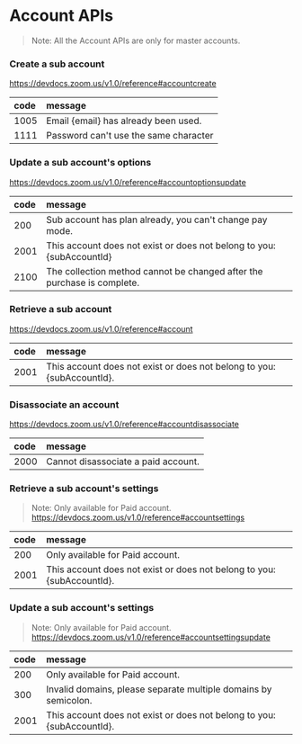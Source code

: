 # Account APIs
> Note: All the Account APIs are only for master accounts.

### Create a sub account 
https://devdocs.zoom.us/v1.0/reference#accountcreate

| code | message                               |
|:---- |:------------------------------------- |
| 1005 | Email {email} has already been used.  |
| 1111 | Password can't use the same character | 


### Update a sub account's options 
https://devdocs.zoom.us/v1.0/reference#accountoptionsupdate

| code | message                                                                 |
|:---- |:----------------------------------------------------------------------- |
| 200  | Sub account has plan already, you can't change pay mode.                |
| 2001 | This account does not exist or does not belong to you: {subAccountId}   |
| 2100 | The collection method cannot be changed after the purchase is complete. | 

### Retrieve a sub account
https://devdocs.zoom.us/v1.0/reference#account

| code | message                                                                |
|:---- |:---------------------------------------------------------------------  |
| 2001 | This account does not exist or does not belong to you: {subAccountId}. | 


### Disassociate an account 
https://devdocs.zoom.us/v1.0/reference#accountdisassociate

| code | message                             |
|:---- |:----------------------------------- |
| 2000 | Cannot disassociate a paid account. | 

### Retrieve a sub account's settings
> Note: Only available for Paid account.
https://devdocs.zoom.us/v1.0/reference#accountsettings

| code | message                                                                |
|:---- |:---------------------------------------------------------------------  |
| 200  | Only available for Paid account.                                       |
| 2001 | This account does not exist or does not belong to you: {subAccountId}. | 



### Update a sub account's settings
> Note: Only available for Paid account.
https://devdocs.zoom.us/v1.0/reference#accountsettingsupdate

| code | message                                                                |
|:---- |:---------------------------------------------------------------------  |
| 200  | Only available for Paid account.                                       |
| 300  | Invalid domains, please separate multiple domains by semicolon.        |
| 2001 | This account does not exist or does not belong to you: {subAccountId}. | 


